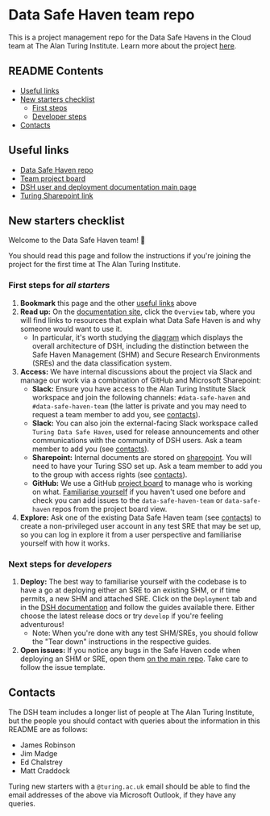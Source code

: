 # Data Safe Haven team repo

This is a project management repo for the Data Safe Havens in the Cloud team at The Alan Turing Institute. Learn more about the project [here](https://www.turing.ac.uk/research/research-projects/data-safe-havens-cloud).

## README Contents

- [Useful links](#useful-links)
- [New starters checklist](#new-starters-checklist)
    - [First steps](#first-steps-for-all-starters)
    - [Developer steps](#next-steps-for-developers)
- [Contacts](#contacts)

## Useful links

- [Data Safe Haven repo](https://github.com/alan-turing-institute/data-safe-haven)
- [Team project board](https://github.com/orgs/alan-turing-institute/projects/40/views/1)
- [DSH user and deployment documentation main page](https://alan-turing-institute.github.io/data-safe-haven/)
- [Turing Sharepoint link](https://thealanturininstitute.sharepoint.com/sites/SafeHaven)

## New starters checklist

Welcome to the Data Safe Haven team! 🎉

You should read this page and follow the instructions if you're joining the project for the first time at The Alan Turing Institute.

### First steps for *all starters*

1. **Bookmark** this page and the other [useful links](#useful-links) above
2. **Read up:** On the [documentation site](https://alan-turing-institute.github.io/data-safe-haven), click the `Overview` tab, where you will find links to resources that explain what Data Safe Haven is and why someone would want to use it.
    - In particular, it's worth studying the [diagram](https://figshare.com/articles/poster/Data_Safe_Havens_in_the_Cloud/11815224) which displays the overall architecture of DSH, including the distinction between the Safe Haven Management (SHM) and Secure Research Environments (SREs) and the data classification system.
3. **Access:** We have internal discussions about the project via Slack and manage our work via a combination of GitHub and Microsoft Sharepoint:
    - **Slack:** Ensure you have access to the Alan Turing Institute Slack workspace and join the following channels: `#data-safe-haven` and `#data-safe-haven-team` (the latter is private and you may need to request a team member to add you, see [contacts](#contacts)).
    - **Slack:** You can also join the external-facing Slack workspace called `Turing Data Safe Haven`, used for release announcements and other communications with the community of DSH users. Ask a team member to add you (see [contacts](#contacts)).
    - **Sharepoint:** Internal documents are stored on [sharepoint](https://thealanturininstitute.sharepoint.com/sites/SafeHaven). You will need to have your Turing SSO set up. Ask a team member to add you to the group with access rights (see [contacts](#contacts)).
    - **GitHub:** We use a GitHub [project board](https://github.com/orgs/alan-turing-institute/projects/40/views/1) to manage who is working on what. [Familiarise yourself](https://docs.github.com/en/github-ae@latest/issues/organizing-your-work-with-project-boards/managing-project-boards/about-project-boards) if you haven't used one before and check you can add issues to the `data-safe-haven-team` or `data-safe-haven` repos from the project board view.
4. **Explore:** Ask one of the existing Data Safe Haven team (see [contacts](#contacts)) to create a non-privileged user account in any test SRE that may be set up, so you can log in explore it from a user perspective and familiarise yourself with how it works.

### Next steps for *developers*

1. **Deploy:** The best way to familiarise yourself with the codebase is to have a go at deploying either an SRE to an existing SHM, or if time permits, a new SHM and attached SRE. Click on the `Deployment` tab and in the [DSH documentation](https://alan-turing-institute.github.io/data-safe-haven/) and follow the guides available there. Either choose the latest release docs or try `develop` if you're feeling adventurous!
    - Note: When you're done with any test SHM/SREs, you should follow the "Tear down" instructions in the respective guides.
2. **Open issues:** If you notice any bugs in the Safe Haven code when deploying an SHM or SRE, open them [on the main repo](https://github.com/alan-turing-institute/data-safe-haven/issues). Take care to follow the issue template.

## Contacts

The DSH team includes a longer list of people at The Alan Turing Institute, but the people you should contact with queries about the information in this README are as follows:

- James Robinson
- Jim Madge
- Ed Chalstrey
- Matt Craddock

Turing new starters with a `@turing.ac.uk` email should be able to find the email addresses of the above via Microsoft Outlook, if they have any queries.